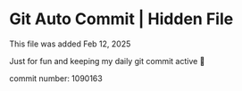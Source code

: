 # Git Auto Commit | Hidden File

This file was added Feb 12, 2025

Just for fun and keeping my daily git commit active 🤪

commit number: 1090163
